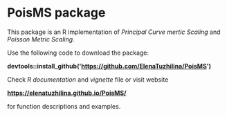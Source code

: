 # PoisMS package
This package is an R implementation of *Principal Curve mertic Scaling* and *Poisson Metric Scaling*. 

Use the following code to download the package:

**devtools::install_github('https://github.com/ElenaTuzhilina/PoisMS')**

Check *R documentation* and *vignette* file or visit website 

**https://elenatuzhilina.github.io/PoisMS/**

for function descriptions and examples.
